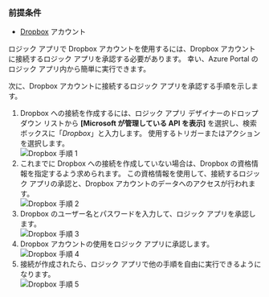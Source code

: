 ### <a name="prerequisites"></a>前提条件
* [Dropbox](https://www.Dropbox.com/) アカウント 

ロジック アプリで Dropbox アカウントを使用するには、Dropbox アカウントに接続するロジック アプリを承認する必要があります。 幸い、Azure Portal のロジック アプリ内から簡単に実行できます。 

次に、Dropbox アカウントに接続するロジック アプリを承認する手順を示します。

1. Dropbox への接続を作成するには、ロジック アプリ デザイナーのドロップダウン リストから **[Microsoft が管理している API を表示]** を選択し、検索ボックスに「*Dropbox*」と入力します。 使用するトリガーまたはアクションを選択します。  
   ![Dropbox 手順 1](./media/connectors-create-api-dropbox/dropbox-1.png)
2. これまでに Dropbox への接続を作成していない場合は、Dropbox の資格情報を指定するよう求められます。 この資格情報を使用して、接続するロジック アプリの承認と、Dropbox アカウントのデータへのアクセスが行われます。  
   ![Dropbox 手順 2](./media/connectors-create-api-dropbox/dropbox-2.png)
3. Dropbox のユーザー名とパスワードを入力して、ロジック アプリを承認します。  
   ![Dropbox 手順 3](./media/connectors-create-api-dropbox/dropbox-3.png)   
4. Dropbox アカウントの使用をロジック アプリに承認します。  
   ![Dropbox 手順 4](./media/connectors-create-api-dropbox/dropbox-4.png)
5. 接続が作成されたら、ロジック アプリで他の手順を自由に実行できるようになります。  
   ![Dropbox 手順 5](./media/connectors-create-api-dropbox/dropbox-5.png)   

